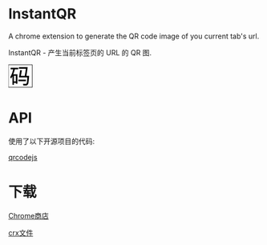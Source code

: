 # InstantQR
A chrome extension to generate the QR code image of you current tab's url.

InstantQR - 产生当前标签页的 URL 的 QR 图.

![](src/icon48.png)

# API
使用了以下开源项目的代码:

[qrcodejs](https://github.com/davidshimjs/qrcodejs)

# 下载

[Chrome商店](https://chrome.google.com/webstore/detail/instantqr/fjhhlfjdpnfmamhlnbgejlkbpopijjbn?utm_source=chrome-ntp-icon)

[crx文件](https://github.com/mxui/InstantQR/blob/master/InstantQR.crx)

